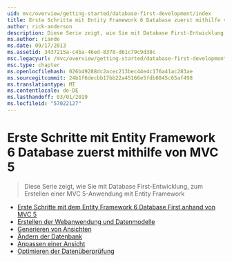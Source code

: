 ```yaml
---
uid: mvc/overview/getting-started/database-first-development/index
title: Erste Schritte mit Entity Framework 6 Database zuerst mithilfe von MVC 5 | Microsoft-Dokumentation
author: rick-anderson
description: Diese Serie zeigt, wie Sie mit Database First-Entwicklung, zum Erstellen einer MVC 5-Anwendung mit Entity Framework
ms.author: riande
ms.date: 09/17/2013
ms.assetid: 3437215a-c4ba-46ed-8378-d61c79c9d38c
msc.legacyurl: /mvc/overview/getting-started/database-first-development
msc.type: chapter
ms.openlocfilehash: 026b49288dc2acec213bec44e4c176a41ac283ae
ms.sourcegitcommit: 24b1f6decbb17bb22a45166e5fdb0845c65af498
ms.translationtype: MT
ms.contentlocale: de-DE
ms.lasthandoff: 03/01/2019
ms.locfileid: "57022127"
---
```

<a name="getting-started-with-entity-framework-6-database-first-using-mvc-5"></a>Erste Schritte mit Entity Framework 6 Database zuerst mithilfe von MVC 5
====================
> Diese Serie zeigt, wie Sie mit Database First-Entwicklung, zum Erstellen einer MVC 5-Anwendung mit Entity Framework


- [Erste Schritte mit dem Entity Framework 6 Database First anhand von MVC 5](setting-up-database.md)
- [Erstellen der Webanwendung und Datenmodelle](creating-the-web-application.md)
- [Generieren von Ansichten](generating-views.md)
- [Ändern der Datenbank](changing-the-database.md)
- [Anpassen einer Ansicht](customizing-a-view.md)
- [Optimieren der Datenüberprüfung](enhancing-data-validation.md)
